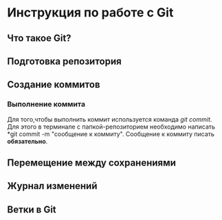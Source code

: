 # Инструкция по работе с Git

## Что такое Git?

## Подготовка репозитория

## Создание коммитов

### Выполнение коммита
Для того,чтобы выполнить коммит используется команда *git commit*. Для этого в терминале с папкой-репозиторием необходимо написать *git commit -m "сообщение к коммиту". Сообщение к коммиту писать **обязательно**.

## Перемещение между сохранениями

## Журнал изменений

## Ветки в Git

